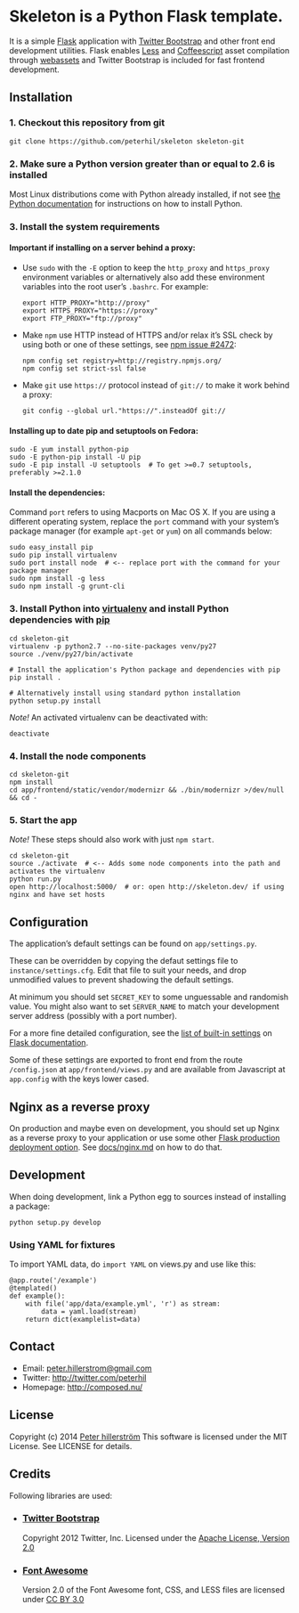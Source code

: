 # Skeleton is a Python Flask template.

It is a simple [Flask](http://flask.pocoo.org/) application with [Twitter Bootstrap](http://getbootstrap.com/) and other front end development utilities. Flask enables [Less](http://www.lesscss.org/) and [Coffeescript](http://coffeescript.org/) asset compilation through [webassets](http://webassets.readthedocs.org/en/latest/) and Twitter Bootstrap is included for fast frontend development.


## Installation

### 1. Checkout this repository from git

    git clone https://github.com/peterhil/skeleton skeleton-git

### 2. Make sure a Python version greater than or equal to 2.6 is installed

Most Linux distributions come with Python already installed, if not see [the Python documentation](http://docs.python.org/2.7/using/index.html) for instructions on how to install Python.

### 3. Install the system requirements

#### Important if installing on a server behind a proxy:

* Use `sudo` with the `-E` option to keep the `http_proxy` and `https_proxy` environment variables or alternatively also add these environment variables into the root user’s `.bashrc`. For example:

      export HTTP_PROXY="http://proxy"
      export HTTPS_PROXY="https://proxy"
      export FTP_PROXY="ftp://proxy"

* Make `npm` use HTTP instead of HTTPS and/or relax it’s SSL check by using both or one of these settings, see [npm issue #2472](https://github.com/npm/npm/issues/2472):

      npm config set registry=http://registry.npmjs.org/
      npm config set strict-ssl false

* Make `git` use `https://` protocol instead of `git://` to make it work behind a proxy:

      git config --global url."https://".insteadOf git://

#### Installing up to date pip and setuptools on Fedora:

    sudo -E yum install python-pip
    sudo -E python-pip install -U pip
    sudo -E pip install -U setuptools  # To get >=0.7 setuptools, preferably >=2.1.0

#### Install the dependencies:

Command `port` refers to using Macports on Mac OS X. If you are using a different operating system, replace the `port` command with your system’s package manager (for example `apt-get` or `yum`) on all commands below:

    sudo easy_install pip
    sudo pip install virtualenv
    sudo port install node  # <-- replace port with the command for your package manager
    sudo npm install -g less
    sudo npm install -g grunt-cli

### 3. Install Python into [virtualenv](http://www.virtualenv.org/en/latest/virtualenv.html) and install Python dependencies with [pip](http://www.pip-installer.org/en/latest/)

    cd skeleton-git
    virtualenv -p python2.7 --no-site-packages venv/py27
    source ./venv/py27/bin/activate

    # Install the application's Python package and dependencies with pip
    pip install .

    # Alternatively install using standard python installation
    python setup.py install

*Note!* An activated virtualenv can be deactivated with:

    deactivate

### 4. Install the node components

    cd skeleton-git
    npm install
    cd app/frontend/static/vendor/modernizr && ./bin/modernizr >/dev/null && cd -

### 5. Start the app

*Note!* These steps should also work with just `npm start`.

    cd skeleton-git
    source ./activate  # <-- Adds some node components into the path and activates the virtualenv
    python run.py
    open http://localhost:5000/  # or: open http://skeleton.dev/ if using nginx and have set hosts


## Configuration

The application’s default settings can be found on `app/settings.py`.

These can be overridden by copying the defaut settings file to `instance/settings.cfg`. Edit that file to suit your needs, and drop unmodified values to prevent shadowing the default settings.

At minimum you should set `SECRET_KEY` to some unguessable and randomish value. You might also want to set `SERVER_NAME` to match your development server address (possibly with a port number).

For a more fine detailed configuration, see the [list of built-in settings](http://flask.pocoo.org/docs/config/#builtin-configuration-values) on [Flask documentation](http://flask.pocoo.org/docs/).

Some of these settings are exported to front end from the route `/config.json` at `app/frontend/views.py` and are available from Javascript at `app.config` with the keys lower cased.


## Nginx as a reverse proxy

On production and maybe even on development, you should set up Nginx as a reverse proxy to your application or use some other [Flask production deployment option](http://flask.pocoo.org/docs/deploying/). See [docs/nginx.md](docs/nginx.md) on how to do that.


## Development

When doing development, link a Python egg to sources instead of installing a package:

    python setup.py develop

### Using YAML for fixtures

To import YAML data, do `import YAML` on views.py and use like this:

    @app.route('/example')
    @templated()
    def example():
        with file('app/data/example.yml', 'r') as stream:
            data = yaml.load(stream)
        return dict(examplelist=data)


## Contact

- Email: peter.hillerstrom@gmail.com
- Twitter: http://twitter.com/peterhil
- Homepage: http://composed.nu/

## License

Copyright (c) 2014 [Peter hillerström](https://github.com/peterhil)
This software is licensed under the MIT License. See LICENSE for details.


## Credits

Following libraries are used:

- ### [Twitter Bootstrap](https://github.com/twbs/bootstrap)

    Copyright 2012 Twitter, Inc.
    Licensed under the [Apache License, Version 2.0](http://www.apache.org/licenses/LICENSE-2.0)

- ### [Font Awesome](http://fortawesome.github.com/Font-Awesome)

    Version 2.0 of the Font Awesome font, CSS, and LESS files are
    licensed under [CC BY 3.0](http://creativecommons.org/licenses/by/3.0/)
